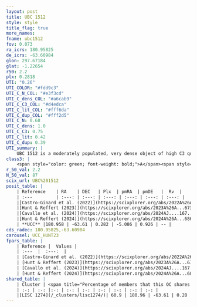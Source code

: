 ```yaml
---
layout: post
title: UBC 1512
style: style
title_flag: true
more_names: 
fname: ubc1512
fov: 0.073
ra_icrs: 180.95825
de_icrs: -63.60984
glon: 297.67184
glat: -1.22654
r50: 2.2
plx: 0.2818
UTI: "0.26"
UTI_COLOR: "#fdd9c3"
UTI_C_N_COL: "#e3f3cd"
UTI_C_dens_COL: "#a6cab9"
UTI_C_C3_COL: "#d4edca"
UTI_C_lit_COL: "#fff6da"
UTI_C_dup_COL: "#fff2d5"
UTI_C_N: 0.68
UTI_C_dens: 1.0
UTI_C_C3: 0.75
UTI_C_lit: 0.42
UTI_C_dup: 0.39
UTI_summary: |
    UBC 1512 is a moderately populated, very dense object of high C3 quality. It was recently reported in the literature.<br><br><span style="color: #99180f; font-weight: bold;">Warning: </span>This is possibly a duplicated object, which shares a significant percentage of members with at least one previously reported entry.
class3: |
    <span style="color: green; font-weight: bold;">A</span><span style="color: #FFC300; font-weight: bold;">B</span>
r_50_val: 2.2
N_50_val: 87
scix_url: UBC%201512
posit_table: |
    | Reference    | RA    | DEC   | Plx  | pmRA  | pmDE   |  Rv  |
    | :---         | :---: | :---: | :---: | :---: | :---: | :---: |
    |[Castro-Ginard et al. (2022)](https://scixplorer.org/abs/2022A%26A...661A.118C) | 180.97 | -63.62 | 0.29 | -5.08 | 0.93 | -- |
    |[Hunt & Reffert (2023)](https://scixplorer.org/abs/2023A%26A...673A.114H) | 180.962 | -63.612 | 0.283 | -5.099 | 0.925 | -- |
    |[Cavallo et al. (2024)](https://scixplorer.org/abs/2024AJ....167...12C) | 180.962 | -63.613 | 0.287 | -- | -- | -- |
    |[Hunt & Reffert (2024)](https://scixplorer.org/abs/2024A%26A...686A..42H) | 180.962 | -63.612 | 0.283 | -5.099 | 0.925 | -- |
    | **UCC** |180.958 | -63.61 | 0.282 | -5.086 | 0.926 | -- | 
cds_radec: 180.95825,-63.60984
carousel: UCC_HUNT23
fpars_table: |
    | Reference |  Values |
    | :---  |  :---:  |
    | [Castro-Ginard et al. (2022)](https://scixplorer.org/abs/2022A%26A...661A.118C) | `AV=1.82, Dist=3641, logAge=8.419` |
    | [Hunt & Reffert (2023)](https://scixplorer.org/abs/2023A%26A...673A.114H) | `AV50=2.035, diffAV50=2.426, MOD50=12.479, logAge50=8.437` |
    | [Cavallo et al. (2024)](https://scixplorer.org/abs/2024AJ....167...12C) | `AV50=2.16, dMod50=11.91, logAge50=8.59, [Fe/H]50=-0.17` |
    | [Hunt & Reffert (2024)](https://scixplorer.org/abs/2024A%26A...686A..42H) | `MassJ=866.885` |
shared_table: |
    | Cluster | <span title="Percentage of members that this OC shares with the ones listed">%</span>   | RA   | DEC   | Plx   | pmRA  | pmDE  | Rv | UTI |
    | :-: | :-: |:-: | :-: | :-: | :-: | :-: | :-: | :-: |
    |[LISC 1274](/_clusters/lisc1274/)| 60.9 | 180.96 | -63.61 | 0.28 | -5.11 | 0.91 | -- |0.46 |
---
```

